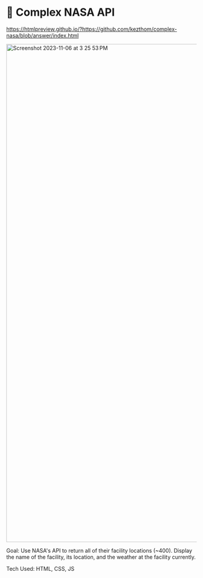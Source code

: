 # 🚀 Complex NASA API 
https://htmlpreview.github.io/?https://github.com/kezthom/complex-nasa/blob/answer/index.html
 
 
<img width="1318" alt="Screenshot 2023-11-06 at 3 25 53 PM" src="https://github.com/kezthom/complex-nasa/assets/137250400/331722eb-403d-4d7b-a3d4-42bd2dbf3219">

Goal: Use NASA's API to return all of their facility locations (~400). Display the name of the facility, its location, and the weather at the facility currently. 

Tech Used: HTML, CSS, JS
